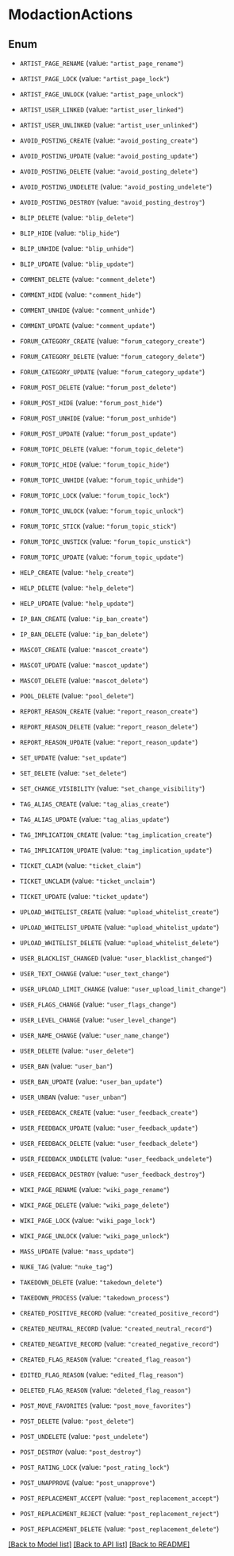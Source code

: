 # ModactionActions

## Enum


* `ARTIST_PAGE_RENAME` (value: `"artist_page_rename"`)

* `ARTIST_PAGE_LOCK` (value: `"artist_page_lock"`)

* `ARTIST_PAGE_UNLOCK` (value: `"artist_page_unlock"`)

* `ARTIST_USER_LINKED` (value: `"artist_user_linked"`)

* `ARTIST_USER_UNLINKED` (value: `"artist_user_unlinked"`)

* `AVOID_POSTING_CREATE` (value: `"avoid_posting_create"`)

* `AVOID_POSTING_UPDATE` (value: `"avoid_posting_update"`)

* `AVOID_POSTING_DELETE` (value: `"avoid_posting_delete"`)

* `AVOID_POSTING_UNDELETE` (value: `"avoid_posting_undelete"`)

* `AVOID_POSTING_DESTROY` (value: `"avoid_posting_destroy"`)

* `BLIP_DELETE` (value: `"blip_delete"`)

* `BLIP_HIDE` (value: `"blip_hide"`)

* `BLIP_UNHIDE` (value: `"blip_unhide"`)

* `BLIP_UPDATE` (value: `"blip_update"`)

* `COMMENT_DELETE` (value: `"comment_delete"`)

* `COMMENT_HIDE` (value: `"comment_hide"`)

* `COMMENT_UNHIDE` (value: `"comment_unhide"`)

* `COMMENT_UPDATE` (value: `"comment_update"`)

* `FORUM_CATEGORY_CREATE` (value: `"forum_category_create"`)

* `FORUM_CATEGORY_DELETE` (value: `"forum_category_delete"`)

* `FORUM_CATEGORY_UPDATE` (value: `"forum_category_update"`)

* `FORUM_POST_DELETE` (value: `"forum_post_delete"`)

* `FORUM_POST_HIDE` (value: `"forum_post_hide"`)

* `FORUM_POST_UNHIDE` (value: `"forum_post_unhide"`)

* `FORUM_POST_UPDATE` (value: `"forum_post_update"`)

* `FORUM_TOPIC_DELETE` (value: `"forum_topic_delete"`)

* `FORUM_TOPIC_HIDE` (value: `"forum_topic_hide"`)

* `FORUM_TOPIC_UNHIDE` (value: `"forum_topic_unhide"`)

* `FORUM_TOPIC_LOCK` (value: `"forum_topic_lock"`)

* `FORUM_TOPIC_UNLOCK` (value: `"forum_topic_unlock"`)

* `FORUM_TOPIC_STICK` (value: `"forum_topic_stick"`)

* `FORUM_TOPIC_UNSTICK` (value: `"forum_topic_unstick"`)

* `FORUM_TOPIC_UPDATE` (value: `"forum_topic_update"`)

* `HELP_CREATE` (value: `"help_create"`)

* `HELP_DELETE` (value: `"help_delete"`)

* `HELP_UPDATE` (value: `"help_update"`)

* `IP_BAN_CREATE` (value: `"ip_ban_create"`)

* `IP_BAN_DELETE` (value: `"ip_ban_delete"`)

* `MASCOT_CREATE` (value: `"mascot_create"`)

* `MASCOT_UPDATE` (value: `"mascot_update"`)

* `MASCOT_DELETE` (value: `"mascot_delete"`)

* `POOL_DELETE` (value: `"pool_delete"`)

* `REPORT_REASON_CREATE` (value: `"report_reason_create"`)

* `REPORT_REASON_DELETE` (value: `"report_reason_delete"`)

* `REPORT_REASON_UPDATE` (value: `"report_reason_update"`)

* `SET_UPDATE` (value: `"set_update"`)

* `SET_DELETE` (value: `"set_delete"`)

* `SET_CHANGE_VISIBILITY` (value: `"set_change_visibility"`)

* `TAG_ALIAS_CREATE` (value: `"tag_alias_create"`)

* `TAG_ALIAS_UPDATE` (value: `"tag_alias_update"`)

* `TAG_IMPLICATION_CREATE` (value: `"tag_implication_create"`)

* `TAG_IMPLICATION_UPDATE` (value: `"tag_implication_update"`)

* `TICKET_CLAIM` (value: `"ticket_claim"`)

* `TICKET_UNCLAIM` (value: `"ticket_unclaim"`)

* `TICKET_UPDATE` (value: `"ticket_update"`)

* `UPLOAD_WHITELIST_CREATE` (value: `"upload_whitelist_create"`)

* `UPLOAD_WHITELIST_UPDATE` (value: `"upload_whitelist_update"`)

* `UPLOAD_WHITELIST_DELETE` (value: `"upload_whitelist_delete"`)

* `USER_BLACKLIST_CHANGED` (value: `"user_blacklist_changed"`)

* `USER_TEXT_CHANGE` (value: `"user_text_change"`)

* `USER_UPLOAD_LIMIT_CHANGE` (value: `"user_upload_limit_change"`)

* `USER_FLAGS_CHANGE` (value: `"user_flags_change"`)

* `USER_LEVEL_CHANGE` (value: `"user_level_change"`)

* `USER_NAME_CHANGE` (value: `"user_name_change"`)

* `USER_DELETE` (value: `"user_delete"`)

* `USER_BAN` (value: `"user_ban"`)

* `USER_BAN_UPDATE` (value: `"user_ban_update"`)

* `USER_UNBAN` (value: `"user_unban"`)

* `USER_FEEDBACK_CREATE` (value: `"user_feedback_create"`)

* `USER_FEEDBACK_UPDATE` (value: `"user_feedback_update"`)

* `USER_FEEDBACK_DELETE` (value: `"user_feedback_delete"`)

* `USER_FEEDBACK_UNDELETE` (value: `"user_feedback_undelete"`)

* `USER_FEEDBACK_DESTROY` (value: `"user_feedback_destroy"`)

* `WIKI_PAGE_RENAME` (value: `"wiki_page_rename"`)

* `WIKI_PAGE_DELETE` (value: `"wiki_page_delete"`)

* `WIKI_PAGE_LOCK` (value: `"wiki_page_lock"`)

* `WIKI_PAGE_UNLOCK` (value: `"wiki_page_unlock"`)

* `MASS_UPDATE` (value: `"mass_update"`)

* `NUKE_TAG` (value: `"nuke_tag"`)

* `TAKEDOWN_DELETE` (value: `"takedown_delete"`)

* `TAKEDOWN_PROCESS` (value: `"takedown_process"`)

* `CREATED_POSITIVE_RECORD` (value: `"created_positive_record"`)

* `CREATED_NEUTRAL_RECORD` (value: `"created_neutral_record"`)

* `CREATED_NEGATIVE_RECORD` (value: `"created_negative_record"`)

* `CREATED_FLAG_REASON` (value: `"created_flag_reason"`)

* `EDITED_FLAG_REASON` (value: `"edited_flag_reason"`)

* `DELETED_FLAG_REASON` (value: `"deleted_flag_reason"`)

* `POST_MOVE_FAVORITES` (value: `"post_move_favorites"`)

* `POST_DELETE` (value: `"post_delete"`)

* `POST_UNDELETE` (value: `"post_undelete"`)

* `POST_DESTROY` (value: `"post_destroy"`)

* `POST_RATING_LOCK` (value: `"post_rating_lock"`)

* `POST_UNAPPROVE` (value: `"post_unapprove"`)

* `POST_REPLACEMENT_ACCEPT` (value: `"post_replacement_accept"`)

* `POST_REPLACEMENT_REJECT` (value: `"post_replacement_reject"`)

* `POST_REPLACEMENT_DELETE` (value: `"post_replacement_delete"`)


[[Back to Model list]](../README.md#documentation-for-models) [[Back to API list]](../README.md#documentation-for-api-endpoints) [[Back to README]](../README.md)


